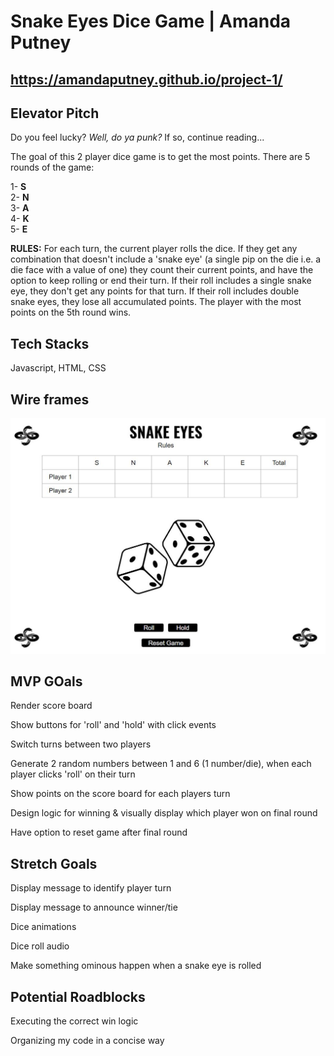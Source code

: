 # Snake Eyes Dice Game | Amanda Putney

## https://amandaputney.github.io/project-1/

## Elevator Pitch
Do you feel lucky? _Well, do ya punk?_ If so, continue reading... 

The goal of this 2 player dice game is to get the most points.
There are 5 rounds of the game:

1- **S** \
2- **N** \
3- **A** \
4- **K** \
5- **E** 

**RULES:** For each turn, the current player rolls the dice. If they get any combination that doesn't include a 'snake eye' (a single pip on the die i.e. a die face with a value of one) they count their current points, and have the option to keep rolling or end their turn. If their roll includes a single snake eye, they don't get any points for that turn. If their roll includes double snake eyes, they lose all accumulated points. 
The player with the most points on the 5th round wins.

## Tech Stacks
Javascript, HTML, CSS

## Wire frames
![Alt text](images/wireframe.JPG)

## MVP GOals
Render score board

Show buttons for 'roll' and 'hold' with click events

Switch turns between two players

Generate 2 random numbers between 1 and 6 (1 number/die), when each player clicks 'roll' on their turn

Show points on the score board for each players turn

Design logic for winning & visually display which player won on final round

Have option to reset game after final round

## Stretch Goals

Display message to identify player turn

Display message to announce winner/tie

Dice animations

Dice roll audio

Make something ominous happen when a snake eye is rolled

## Potential Roadblocks

Executing the correct win logic

Organizing my code in a concise way
